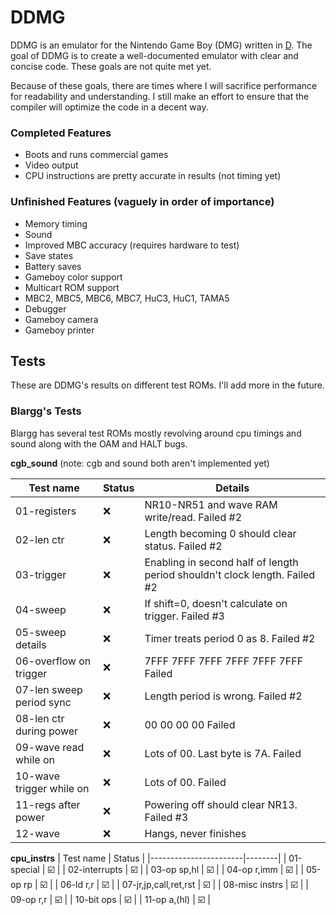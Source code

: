 # DDMG

DDMG is an emulator for the Nintendo Game Boy (DMG) written in [D](https://dlang.org). The goal of DDMG is to create a well-documented emulator with clear and concise code. These goals are not quite met yet.

Because of these goals, there are times where I will sacrifice performance for readability and understanding. I still make an effort to ensure that the compiler will optimize the code in a decent way.

### Completed Features
- Boots and runs commercial games
- Video output
- CPU instructions are pretty accurate in results (not timing yet)

### Unfinished Features (vaguely in order of importance)
- Memory timing
- Sound
- Improved MBC accuracy (requires hardware to test)
- Save states
- Battery saves
- Gameboy color support
- Multicart ROM support
- MBC2, MBC5, MBC6, MBC7, HuC3, HuC1, TAMA5
- Debugger
- Gameboy camera
- Gameboy printer

## Tests
These are DDMG's results on different test ROMs. I'll add more in the future.

### Blargg's Tests
Blargg has several test ROMs mostly revolving around cpu timings and sound along with the OAM and HALT bugs.

**cgb_sound** (note: cgb and sound both aren't implemented yet)

| Test name                | Status | Details                                                                    |
|--------------------------|--------|----------------------------------------------------------------------------|
| 01-registers             | :x:      | NR10-NR51 and wave RAM write/read. Failed #2                               |
| 02-len ctr               | :x:      | Length becoming 0 should clear status. Failed #2                           |
| 03-trigger               | :x:      | Enabling in second half of length period shouldn't clock length. Failed #2 |
| 04-sweep                 | :x:      | If shift=0, doesn't calculate on trigger. Failed #3                        |
| 05-sweep details         | :x:      | Timer treats period 0 as 8. Failed #2                                      |
| 06-overflow on trigger   | :x:      | 7FFF 7FFF 7FFF 7FFF 7FFF 7FFF Failed                                       |
| 07-len sweep period sync | :x:      | Length period is wrong. Failed #2                                          |
| 08-len ctr during power  | :x:      | 00 00 00 00 Failed                                                         |
| 09-wave read while on    | :x:      | Lots of 00. Last byte is 7A. Failed                                        |
| 10-wave trigger while on | :x:      | Lots of 00. Failed                                                         |
| 11-regs after power      | :x:      | Powering off should clear NR13. Failed #3                                  |
| 12-wave                  | :x:      | Hangs, never finishes                                                      |



**cpu_instrs**
| Test name             | Status |
|-----------------------|--------|
| 01-special            | :ballot_box_with_check: |
| 02-interrupts         | :ballot_box_with_check: |
| 03-op sp,hl           | :ballot_box_with_check: |
| 04-op r,imm           | :ballot_box_with_check: |
| 05-op rp              | :ballot_box_with_check: |
| 06-ld r,r             | :ballot_box_with_check: |
| 07-jr,jp,call,ret,rst | :ballot_box_with_check: |
| 08-misc instrs        | :ballot_box_with_check: |
| 09-op r,r             | :ballot_box_with_check: |
| 10-bit ops            | :ballot_box_with_check: |
| 11-op a,(hl)          | :ballot_box_with_check: |